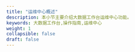 ```yaml
---
title: "运维中心概述"
description: 本小节主要介绍大数据工作台运维中心功能。 
keywords: 大数据工作台,操作指南,运维中心
weight: 1
collapsible: false
draft: false
---
```


